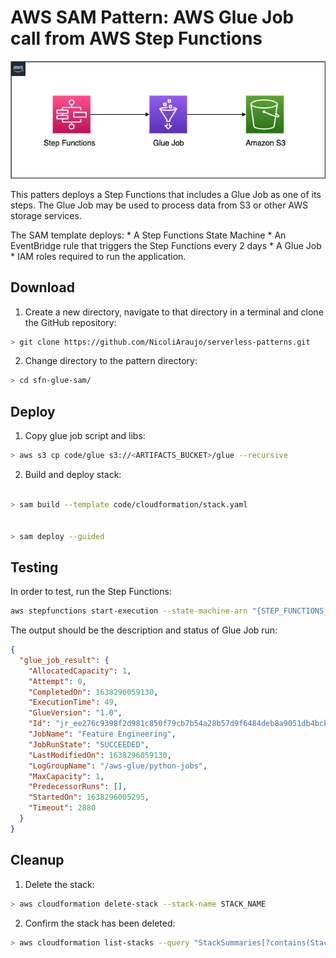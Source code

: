 # AWS SAM Pattern: AWS Glue Job call from AWS Step Functions 

![glue-step-functions](glue-to-sf.drawio.png)

This patters deploys a Step Functions that includes a Glue Job as one of its steps. The Glue Job may be used to process data from S3 or other AWS storage services. 

The SAM template deploys:
    * A Step Functions State Machine
    * An EventBridge rule that triggers the Step Functions every 2 days
    * A Glue Job
    * IAM roles required to run the application.


## Download
1. Create a new directory, navigate to that directory in a terminal and clone the GitHub repository:
```bash
> git clone https://github.com/NicoliAraujo/serverless-patterns.git
```

2. Change directory to the pattern directory:
```bash
> cd sfn-glue-sam/
```


## Deploy
1. Copy glue job script and libs:

```bash
> aws s3 cp code/glue s3://<ARTIFACTS_BUCKET>/glue --recursive
```

2. Build and deploy stack: 

```bash

> sam build --template code/cloudformation/stack.yaml


> sam deploy --guided
```

## Testing
In order to test, run the Step Functions:

```bash
aws stepfunctions start-execution --state-machine-arn "{STEP_FUNCTIONS_ARN}"
```

The output should be the description and status of Glue Job run:

```json
{
  "glue_job_result": {
    "AllocatedCapacity": 1,
    "Attempt": 0,
    "CompletedOn": 1638296059130,
    "ExecutionTime": 49,
    "GlueVersion": "1.0",
    "Id": "jr_ee276c9398f2d981c850f79cb7b54a28b57d9f6484deb8a9051db4bcbbc12d1f",
    "JobName": "Feature Engineering",
    "JobRunState": "SUCCEEDED",
    "LastModifiedOn": 1638296059130,
    "LogGroupName": "/aws-glue/python-jobs",
    "MaxCapacity": 1,
    "PredecessorRuns": [],
    "StartedOn": 1638296005295,
    "Timeout": 2880
  }
}
```

## Cleanup
1. Delete the stack: 
```bash
> aws cloudformation delete-stack --stack-name STACK_NAME
```
2. Confirm the stack has been deleted: 
```bash
> aws cloudformation list-stacks --query "StackSummaries[?contains(StackName,'STACK_NAME')].StackStatus"
```
